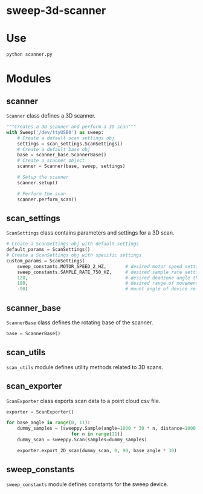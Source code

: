 # sweep-3d-scanner

# Use
```bash
python scanner.py
```


# Modules

## scanner

`Scanner` class defines a 3D scanner.

```python
"""Creates a 3D scanner and perform a 3D scan"""
with Sweep('/dev/ttyUSB0') as sweep:
    # Create a default scan settings obj
    settings = scan_settings.ScanSettings()
    # Create a default base obj
    base = scanner_base.ScannerBase()
    # Create a scanner object
    scanner = Scanner(base, sweep, settings)

    # Setup the scanner
    scanner.setup()

    # Perform the scan
    scanner.perform_scan()
```

## scan_settings
`ScanSettings` class contains parameters and settings for a 3D scan.

```python
# Create a ScanSettings obj with default settings
default_params = ScanSettings()
# Create a ScanSettings obj with specific settings
custom_params = ScanSettings(
    sweep_constants.MOTOR_SPEED_2_HZ,       # desired motor speed setting
    sweep_constants.SAMPLE_RATE_750_HZ,     # desired sample rate setting
    120,                                    # desired deadzone angle threshold
    180,                                    # desired range of movement
    -90)                                    # mount angle of device relative to horizontal plane
```

## scanner_base

`ScannerBase` class defines the rotating base of the scanner.

```python
base = ScannerBase()
```

## scan_utils

`scan_utils` module defines utility methods related to 3D scans.

## scan_exporter

`ScanExporter` class exports scan data to a point cloud csv file.

```python
exporter = ScanExporter()

for base_angle in range(0, 11):
    dummy_samples = [sweeppy.Sample(angle=1000 * 30 * n, distance=1000, signal_strength=199)
                        for n in range(11)]
    dummy_scan = sweeppy.Scan(samples=dummy_samples)

    exporter.export_2D_scan(dummy_scan, 0, 90, base_angle * 30)
```

## sweep_constants

`sweep_constants` module defines constants for the sweep device.

